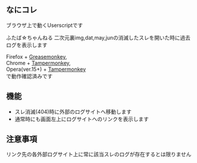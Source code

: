 ## なにコレ
ブラウザ上で動くUserscriptです  

ふたば☆ちゃんねる 二次元裏img,dat,may,junの消滅したスレを開いた時に過去ログを表示します

Firefox + [Greasemonkey](https://addons.mozilla.org/ja/firefox/addon/greasemonkey/),  
Chrome + [Tampermonkey](https://chrome.google.com/webstore/detail/tampermonkey/dhdgffkkebhmkfjojejmpbldmpobfkfo),  
Opera(ver.15+) + [Tampermonkey](https://addons.opera.com/extensions/details/tampermonkey-beta/)  
で動作確認済みです

## 機能
* スレ消滅(404)時に外部のログサイトへ移動します
* 通常時にも画面左上にログサイトへのリンクを表示します

## 注意事項
リンク先の各外部ログサイト上に常に該当スレのログが存在するとは限りません
